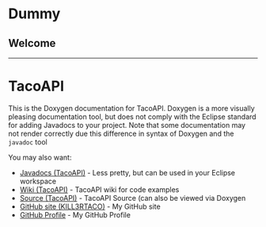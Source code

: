 # Dummy 

## Welcome

---

# TacoAPI
This is the Doxygen documentation for TacoAPI. Doxygen is a more visually pleasing documentation tool, 
but does not comply with the Eclipse standard for adding Javadocs to your project. Note that some 
documentation may not render correctly due this difference in syntax of Doxygen and the `javadoc` tool

You may also want:

* [Javadocs (TacoAPI)](https://kill3rtaco.github.io/apidocs/TacoAPI) - Less pretty, but can be used 
in your Eclipse workspace
* [Wiki (TacoAPI)](https://www.github.com/KILL3RTACO/TacoAPI/wiki) - TacoAPI wiki for code examples
* [Source (TacoAPI)](https://www.github.com/KILL3RTACO/TacoAPI) - TacoAPI Source (can also be viewed
via Doxygen
* [GitHub site (KILL3RTACO)](https://kill3rtaco.github.io) - My GitHub site
* [GitHub Profile](https://www.github.com/KILL3RTACO) - My GitHub Profile